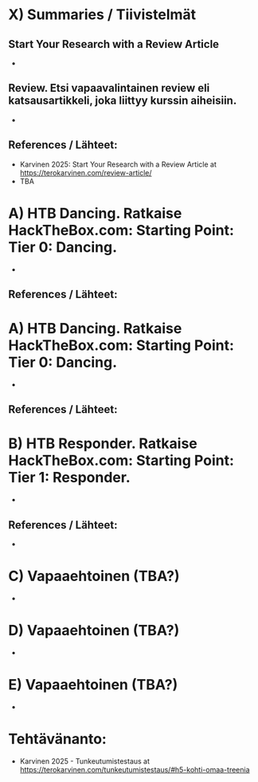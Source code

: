 # X) Summaries / Tiivistelmät

## Start Your Research with a Review Article
-

## Review. Etsi vapaavalintainen review eli katsausartikkeli, joka liittyy kurssin aiheisiin.
-

## References / Lähteet:
- Karvinen 2025: Start Your Research with a Review Article at https://terokarvinen.com/review-article/ 
- TBA


# A) HTB Dancing. Ratkaise HackTheBox.com: Starting Point: Tier 0: Dancing.
-
## References / Lähteet:


# A) HTB Dancing. Ratkaise HackTheBox.com: Starting Point: Tier 0: Dancing.
-
## References / Lähteet:


# B) HTB Responder. Ratkaise HackTheBox.com: Starting Point: Tier 1: Responder.
-
## References / Lähteet:
-

# C) Vapaaehtoinen (TBA?)
-
# D) Vapaaehtoinen (TBA?)
-
# E) Vapaaehtoinen (TBA?)
-



# Tehtävänanto:
- Karvinen 2025 - Tunkeutumistestaus at https://terokarvinen.com/tunkeutumistestaus/#h5-kohti-omaa-treenia
